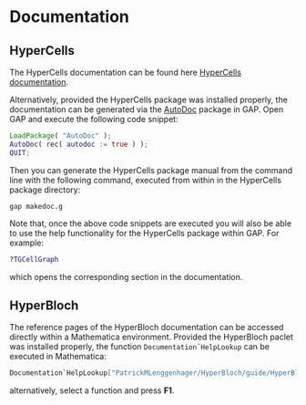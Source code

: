 <style type="text/css">
   @media (min-width: 959.98px) {
      .bd-main .bd-content  {
         max-width: 84.1%;
         align-self: end;
         }
      .bd-main .bd-content .bd-sidebar-secondary .bd-toc {
         align-items:right;
         }
</style>

# Documentation

## HyperCells

The HyperCells documentation can be found here <a target="_blank" href="https://patrick-lenggenhager.github.io/HyperCells/doc/chap0_mj.html">HyperCells documentation</a>. 

Alternatively, provided the HyperCells package was installed properly, the documentation can be generated via the [AutoDoc](https://docs.gap-system.org/pkg/autodoc/doc/chap1_mj.html) package in GAP. Open GAP and execute the following code snippet:

```gap
LoadPackage( "AutoDoc" );
AutoDoc( rec( autodoc := true ) );
QUIT;
```

Then you can generate the HyperCells package manual from the command line with the following command, executed from within in the HyperCells package directory:

```
gap makedoc.g
```

Note that, once the above code snippets are executed you will also be able to use the help functionality for the HyperCells package within GAP. For example:

```gap
?TGCellGraph
```

which opens the corresponding section in the documentation.


## HyperBloch

The reference pages of the HyperBloch documentation can be accessed directly within a Mathematica environment.
Provided the HyperBloch paclet was installed properly, the function <code class="code-Mathematica">Documentation`HelpLookup</code> can be executed in Mathematica:

```Mathematica
Documentation`HelpLookup["PatrickMLenggenhager/HyperBloch/guide/HyperBlochPackage"];
```

alternatively, select a function and press **F1**.

